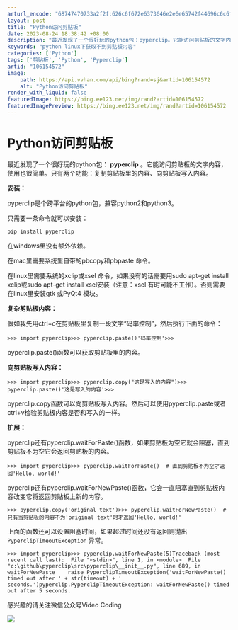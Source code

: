 ```yaml
---
arturl_encode: "68747470733a2f2f:626c6f672e6373646e2e6e65742f44696c6c6f6e323031352f:61727469636c652f64657461696c732f313036313534353732"
layout: post
title: "Python访问剪贴板"
date: 2023-08-24 18:38:42 +08:00
description: "最近发现了一个很好玩的python包：pyperclip。它能访问剪贴板的文字内容，使用也很简单。只"
keywords: "python linux下获取不到剪贴板内容"
categories: ['Python']
tags: ['剪贴板', 'Python', 'Pyperclip']
artid: "106154572"
image:
    path: https://api.vvhan.com/api/bing?rand=sj&artid=106154572
    alt: "Python访问剪贴板"
render_with_liquid: false
featuredImage: https://bing.ee123.net/img/rand?artid=106154572
featuredImagePreview: https://bing.ee123.net/img/rand?artid=106154572
---
```


# Python访问剪贴板

最近发现了一个很好玩的python包：
**pyperclip**
。它能访问剪贴板的文字内容，使用也很简单。只有两个功能：复制剪贴板里的内容、向剪贴板写入内容。

**安装：**

pyperclip是个跨平台的python包，兼容python2和python3。

只需要一条命令就可以安装：

```
pip install pyperclip
```

在windows里没有额外依赖。

在mac里需要系统里自带的pbcopy和pbpaste 命令。

在linux里需要系统的xclip或xsel 命令，如果没有的话需要用sudo apt-get install xclip或sudo apt-get install xsel安装（注意：xsel 有时可能不工作）。否则需要在linux里安装gtk 或PyQt4 模块。

**复杂剪贴板内容：**

假如我先用ctrl+c在剪贴板里复制一段文字“码率控制”，然后执行下面的命令：

```
>>> import pyperclip>>> pyperclip.paste()'码率控制'>>>
```

pyperclip.paste()函数可以获取剪贴板里的内容。

**向剪贴板写入内容：**

```
>>> import pyperclip>>> pyperclip.copy("这是写入的内容")>>> pyperclip.paste()'这是写入的内容'>>> 
```

pyperclip.copy函数可以向剪贴板写入内容。然后可以使用pyperclip.paste或者ctrl+v检验剪贴板内容是否和写入的一样。

**扩展：**

pyperclip还有pyperclip.waitForPaste()函数，如果剪贴板为空它就会阻塞，直到剪贴板不为空它会返回剪贴板的内容。

```
>>> import pyperclip>>> pyperclip.waitForPaste()  # 直到剪贴板不为空才返回'Hello, world!'
```

pyperclip还有pyperclip.waitForNewPaste()函数，它会一直阻塞直到剪贴板内容改变它将返回剪贴板上新的内容。

```
>>> pyperclip.copy('original text')>>> pyperclip.waitForNewPaste()  # 只有当剪贴板的内容不为'original text'时才返回'Hello, world!'
```

上面的函数还可以设置阻塞时间，如果超过时间还没有返回则抛出
`PyperclipTimeoutException`
异常。

```
>>> import pyperclip>>> pyperclip.waitForNewPaste(5)Traceback (most recent call last):  File "<stdin>", line 1, in <module>  File "c:\github\pyperclip\src\pyperclip\__init__.py", line 689, in waitForNewPaste    raise PyperclipTimeoutException('waitForNewPaste() timed out after ' + str(timeout) + ' seconds.')pyperclip.PyperclipTimeoutException: waitForNewPaste() timed out after 5 seconds.
```

感兴趣的请关注微信公众号Video Coding

![](https://i-blog.csdnimg.cn/blog_migrate/ad95b2f9aeb1764288850f5cb6e390be.jpeg)